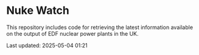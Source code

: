 # Nuke Watch

This repository includes code for retrieving the latest information available on the output of EDF nuclear power plants in the UK.

Last updated: 2025-05-04 01:21